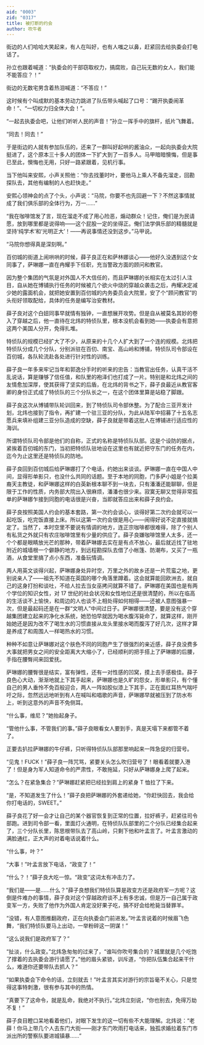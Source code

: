 ```yaml
---
aid: "0003"
zid: "0317"
title: 被打断的约会
author: 吹牛者
---
```


街边的人们哈哈大笑起来，有人在叫好，也有人嗤之以鼻，赶紧回去给执委会打电话了。

孙立也跟着喊道：“执委会的干部窃取权力，搞腐败，自己玩无数的女人，我们能不能答应？！”

街边的无数宅男含着热泪喊道：“不答应！”

这时候有个叫成默的基本劳动力跳进了队伍带头喊起了口号：“踢开执委闹革命！”、“一切权力归全体大会！”。

“一起去执委会吧，让他们听听人民的声音！”孙立一挥手中的旗杆，纸片飞舞着。

“同去！同去！”

于是街边的人就有参加队伍的，还来了一群叫好起哄的酱油众，一起向执委会大院挺进了，这个原本三十多人的团体一下扩大到了一百多人。马甲暗暗懊悔，但是事已至此，懊悔也无用，只好一路紧跟着，见机行事。

当下他叫来安熙，小声关照他：“你去找董时叶，要他马上乘人不备先溜走，回勘探队去，其他有编制的人也赶快走。”

安熙心领神会的点了个头，小声说：“马院，你要不也先回避一下？不然这事情就成了我们俱乐部的全体行为，万一……”

“我在咖啡馆发了言，现在溜走不成了用心险恶，煽动群众！记住，俺们是为民请愿，放到哪里都是说得响——这个屁股一定的坐得正。俺们法学俱乐部的精髓就是坚持‘纯学术’和‘光明正大’！——再说事情还没到这步。”马甲说。

“马院你想得真是深刻啊。”

百仞城的街道上闹哄哄的时候，薛子良正在和萨林娜谈心——他好久没遇到这个女同事了，萨琳娜一直在冉耀手下任职，充当警政方面的顾问和教官。

因为整个集团的气氛是对外国人不大信任的，而且萨琳娜的长相实在太过引人注目，自从她在博铺执行任务的时候被几个欲火中烧的穿越众袭击之后，冉耀决定减少她的露面机会，就把她安置到百仞城的内务委员会大院里，安了个“顾问教官”的头衔好领取配给，具体的任务是编写治安教材。

薛子良对这个白妞同事早就情有独钟，一直想展开攻势。但是自从被莫名其妙的卷入了穿越之后，他一直待在北炜的特侦队里，根本没机会看到她——执委会有意把这两个美国人分开，免得扎堆。

特侦队的规模已经扩大了不少，从原来的十几个人扩大到了一个连的规模。北炜把特侦队分成几个分队，分别派驻在百仞、南宝、高山岭和博铺，特侦队司令部设在百仞城，各队轮流赴各处进行针对性的训练。

薛子良一年多来牢记当年和郭逸分手时的听来的忠告：当教官出任务，认真干活不乱说话，算是赚够了信任值，和队里的袍泽们也打成了一片。特别是和北炜之间的友情愈加深厚，使其获得了坚实的后盾，在北炜的背书之下，薛子良最近从教官客卿的身份正式成了特侦队的三个分队长之一，在这个团体里算是站稳了脚跟。

薛子良这次从博铺带队轮训回来，到了特侦队司令部休整。为了配合三亚开发计划，北炜也接到了指令，再扩建一个驻三亚的分队，为此从陆军中招募了十五名志愿兵来填补组建三亚分队造成的空缺，薛子良就是带着这批人在博铺进行适应性的海训。

所谓特侦队司令部是他们的自称，正式的名称是特侦队队部。这是个设防的据点，紧挨着百仞城的东门，当初把特侦队驻地设在这里也有就近把守东门的任务在内，迄今为止这里还是特侦队的防地。

薛子良回到百仞城后给萨琳娜打了个电话，约她出来谈谈。萨琳娜一直在中国人中间，显得形单影只，也没什么共同的话题。至于本地的同胞，门多萨小姐是个拉美裔天主教徒，和萨琳娜这样的白英新根本聊不到一块去，只有潘潘还能聊聊，但是限于工作的性质，内务部大院出入很麻烦，潘潘也很少来。寂寞无聊又觉得非常孤单的萨琳娜乍接到同胞的电话很是兴奋，当即就答应出来和薛子良约会。

薛子良按照美国人约会的基本套路，第一次约会谈心，谈得好第二次约会就可以一起吃饭，吃完饭直接上床。所以这第一次约会很是用心——闹得好说不定直接就搞定了。当然了，本时空里不要说有情调的地方，连正宗咖啡都很难得，除了个别人有私货之外就只有农庄咖啡馆里有少量的供应了。薛子良嫌咖啡馆里人太多，还一个个都是眼睛放光芒的那种，带着萨琳娜去实在是有点不放心，最后就近找了驻地附近的城墙根一个僻静的地方，到远程勘探队去借了小帐篷、防潮布，又买了一瓶酒，从食堂里搞了点小东西，准备玩情调。

两人用英文谈得兴起，萨琳娜身处异时空，万里之外的故乡还是一片荒蛮之地，更别说亲人了——祖先不知道在英国的哪个角落里蹲着。这会就算能回欧洲去，就自己的这身打扮和谈吐，不给人拉去当女巫拷问就算不错了。萨琳娜在美国也是有两个学位的知识女性，对 17 世纪的社会状况和女性地位还是很清楚的，所以在临高的生活谈不上愉快，和周边的人也谈不上相处得如何相得——还被人意图强暴一次，但是最起码还是在一群“文明人”中间过日子。萨琳娜很清楚，要是没有这个穿越集团建立起来的净化水系统，她恐怕早就因为喝水腹泻毙命了，就算这样，刚开始她还是因为改不了喝生水的习惯直接从龙头里接水喝而腹泻了好几次，这样才算是养成了和周围人一样喝热水的习惯。

种种不如意让萨琳娜对这个肤色不同的同胞产生了很强烈的亲近感，薛子良没费多大事就把男女之间的安全距离大大缩小了，已经顺利的把手搭上了萨琳娜的后腰，手指在腰臀间来回爱抚。

萨琳娜的腰臀很是结实，富有弹性，还有一对性感的凹窝，摸上去手感极佳。薛子良色心大动，渐渐地就上下其手起来，萨琳娜也是久旷的怨女，形单影只，有个懂自己的男人垂怜不免百般迎合，两人一阵如胶似漆上下其手，正在面红耳热气喘吁吁之际，忽然远远地听到有人在喊叫和唱歌的声音，萨琳娜早就被压到了防水布上，听到这意外的声音不免侧耳。

“什么事，维尼？”她抬起身子。

“管他什么事，不管我们的事。”薛子良眼看女人要到手，真是天塌下来都管不着了。

正要去扒拉萨琳娜的牛仔裤，只听得特侦队队部那里响起来一阵急促的归营号。

“见鬼！FUCK！”薛子良一阵咒骂，紧要关头怎么吹归营号了！眼看着就要入港了！但是身为军人知道命令的严肃性，不敢拖延，只好从萨琳娜身上爬了起来。

“怎么？在紧急集合？”萨琳娜赶紧把已经拉到肩上的紧身 T 恤拉了下来。

“是，不知道发生了什么！”薛子良把萨琳娜的外套递给她，“你赶快回去，我会给你打电话的，SWEET。”

薛子良花了好一会才让自己的某个器官恢复到正常的位置，拉好裤子，赶紧往司令部跑。进到司令部一看，里面灯火通明，在特侦队队部里的二个分队已经集合起来了，三个分队长里，陈思根带队去了高山岭，只剩下他和叶孟言了。叶孟言激动的满脸通红，正大声的对着电话说着什么。

“什么事，叶？”

“大事！”叶孟言放下电话，“政变了！”

“什么？！”薛子良大吃一惊。“政变”这词太有冲击力了。

“我们是——是……什么？”薛子良想我们特侦队算是政变方还是政府军一方呢？这倒是件难办的事情，薛子良对这个穿越政府谈不上有多忠诚，但是万一自己属于政变军一方，失败了他作为外国人肯定没好果子吃，搞不好会给枪毙当替罪羊。

“没错，有人意图推翻政府，正在向执委会门前进发。”叶孟言说着的时候眉飞色舞，“我们特侦队要马上出动，一举粉碎这一阴谋！”

“这么说我们是政府军了？”

“扯淡，什么政变。”北炜急匆匆的过来了，“谁叫你吹号集合的？城里就是几个吃饱了撑着的去执委会游行请愿了。”他的眉头紧锁，训斥道，“你把队伍集合起来干什么，难道你还要带队去抓人？”

“如果执委会下命令的话，立刻就去！”叶孟言其实对游行的宗旨毫不关心，只是觉得这事特刺激，很有参与其中的热情。

“真要下了这命令，就是乱命，我绝对不执行。”北炜立刻说，“你也别去，免得万劫不复！”

薛子良目瞪口呆地看着他们，对眼下发生的这一切有些不大能理解。北炜说：“老薛！你马上带几个人去东门大街——刚才东门吹雨打电话来，独孤求婚拉着东门市派出所的警察队要进城镇暴……”

